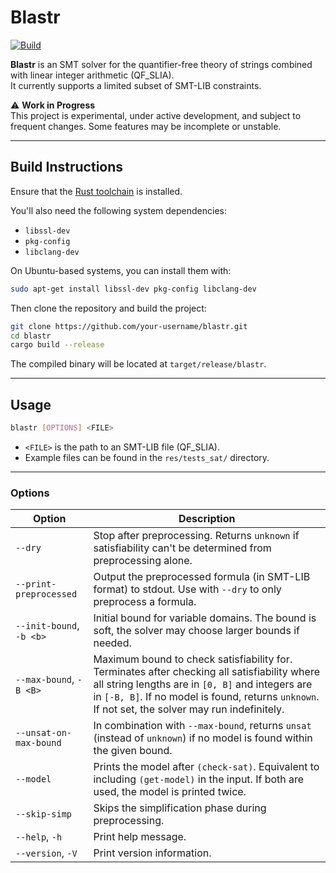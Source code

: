 # Blastr

[![Build](https://github.com/splortsolver/s2s/actions/workflows/build.yml/badge.svg)](https://github.com/splortsolver/s2s/actions/workflows/build.yml)

**Blastr** is an SMT solver for the quantifier-free theory of strings combined with linear integer arithmetic (QF_SLIA).  
It currently supports a limited subset of SMT-LIB constraints.

⚠️ **Work in Progress**  
This project is experimental, under active development, and subject to frequent changes. Some features may be incomplete or unstable.

---

## Build Instructions

Ensure that the [Rust toolchain](https://www.rust-lang.org/tools/install) is installed.

You'll also need the following system dependencies:

- `libssl-dev`
- `pkg-config`
- `libclang-dev`

On Ubuntu-based systems, you can install them with:

```bash
sudo apt-get install libssl-dev pkg-config libclang-dev
```

Then clone the repository and build the project:

```bash
git clone https://github.com/your-username/blastr.git
cd blastr
cargo build --release
```

The compiled binary will be located at `target/release/blastr`.

---

## Usage

```bash
blastr [OPTIONS] <FILE>
```

- `<FILE>` is the path to an SMT-LIB file (QF_SLIA).
- Example files can be found in the `res/tests_sat/` directory.

---

### Options

| Option | Description |
|--------|-------------|
| `--dry` | Stop after preprocessing. Returns `unknown` if satisfiability can't be determined from preprocessing alone. |
| `--print-preprocessed` | Output the preprocessed formula (in SMT-LIB format) to stdout. Use with `--dry` to only preprocess a formula. |
| `--init-bound`, `-b <b>` | Initial bound for variable domains. The bound is soft, the solver may choose larger bounds if needed. |
| `--max-bound`, `-B <B>` | Maximum bound to check satisfiability for. Terminates after checking all satisfiability where all string lengths are in `[0, B]` and integers are in `[-B, B]`. If no model is found, returns `unknown`. If not set, the solver may run indefinitely. |
| `--unsat-on-max-bound` | In combination with `--max-bound`, returns `unsat` (instead of `unknown`) if no model is found within the given bound. |
| `--model` | Prints the model after `(check-sat)`. Equivalent to including `(get-model)` in the input. If both are used, the model is printed twice. |
| `--skip-simp` | Skips the simplification phase during preprocessing. |
| `--help`, `-h` | Print help message. |
| `--version`, `-V` | Print version information. |
